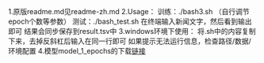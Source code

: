 1.原版readme.md见readme-zh.md
2.Usage：
训练：./bash3.sh
（自行调节epoch个数等参数）
测试：./bash_test.sh
在终端输入新闻文字，然后看到输出即可
结果会同步保存到result.tsv中
3.windows环境下使用：
将.sh中的内容复制下来，去掉反斜杠后输入在同一行即可
如果提示无法运行信息，检查路径/数据/环境配置
4.模型model_1_epochs的下载[链接](https://1drv.ms/u/s!AooxrcG3bDY4lHUTdnG8B8o_bSnL?e=eXxu3Q)